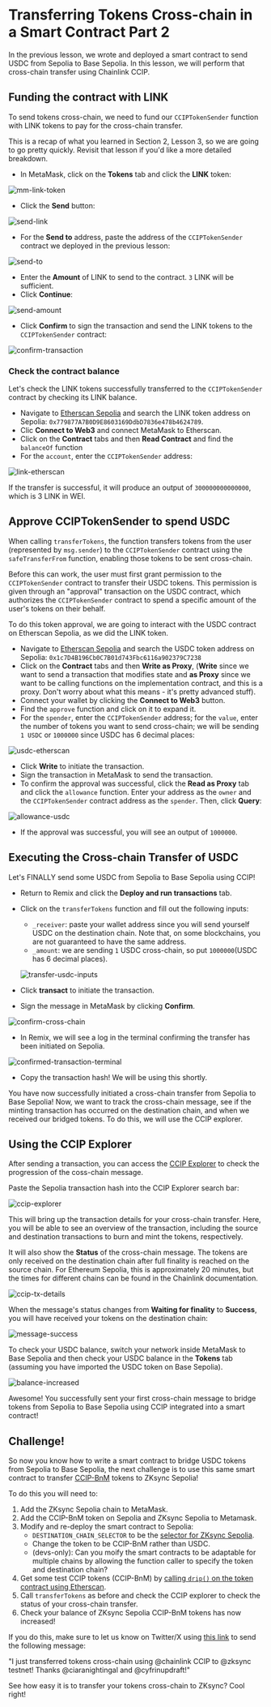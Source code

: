# Transferring Tokens Cross-chain in a Smart Contract Part 2

In the previous lesson, we wrote and deployed a smart contract to send USDC from Sepolia to Base Sepolia. In this lesson, we will perform that cross-chain transfer using Chainlink CCIP.

## Funding the contract with LINK

To send tokens cross-chain, we need to fund our `CCIPTokenSender` function with LINK tokens to pay for the cross-chain transfer.

This is a recap of what you learned in Section 2, Lesson 3, so we are going to go pretty quickly. Revisit that lesson if you'd like a more detailed breakdown. 

- In MetaMask, click on the **Tokens** tab and click the **LINK** token:

![mm-link-token](/chainlink-fundamentals/5-chainlink-ccip-tokens/assets/mm-link-token.png)

- Click the **Send** button:

![send-link](/chainlink-fundamentals/5-chainlink-ccip-tokens/assets/send-link.png)

- For the **Send to** address, paste the address of the `CCIPTokenSender` contract we deployed in the previous lesson:

![send-to](/chainlink-fundamentals/5-chainlink-ccip-tokens/assets/send-to.png)

- Enter the **Amount** of LINK to send to the contract. `3` LINK will be sufficient.
- Click **Continue**:

![send-amount](/chainlink-fundamentals/5-chainlink-ccip-tokens/assets/send-amount.png)

- Click **Confirm** to sign the transaction and send the LINK tokens to the `CCIPTokenSender` contract:

![confirm-transaction](/chainlink-fundamentals/5-chainlink-ccip-tokens/assets/confirm-transaction.png)

### Check the contract balance

Let's check the LINK tokens successfully transferred to the `CCIPTokenSender` contract by checking its LINK balance.

- Navigate to [Etherscan Sepolia](https://sepolia.etherscan.io/) and search the LINK token address on Sepolia: `0x779877A7B0D9E8603169DdbD7836e478b4624789`.
- Clic **Connect to Web3** and connect MetaMask to Etherscan.
- Click on the **Contract** tabs and then **Read Contract** and find the `balanceOf` function
- For the `account`, enter the `CCIPTokenSender` address:

![link-etherscan](/chainlink-fundamentals/5-chainlink-ccip-tokens/assets/link-etherscan.png)

If the transfer is successful, it will produce an output of `300000000000000`, which is 3 LINK in WEI.

## Approve CCIPTokenSender to spend USDC

When calling `transferTokens`, the function transfers tokens from the user (represented by `msg.sender`) to the `CCIPTokenSender` contract using the `safeTransferFrom` function, enabling those tokens to be sent cross-chain.

Before this can work, the user must first grant permission to the `CCIPTokenSender` contract to transfer their USDC tokens. This permission is given through an "approval" transaction on the USDC contract, which authorizes the `CCIPTokenSender` contract to spend a specific amount of the user's tokens on their behalf.

To do this token approval, we are going to interact with the USDC contract on Etherscan Sepolia, as we did the LINK token.

- Navigate to [Etherscan Sepolia](https://sepolia.etherscan.io/) and search the USDC token address on Sepolia: `0x1c7D4B196Cb0C7B01d743Fbc6116a902379C7238`
- Click on the **Contract** tabs and then **Write as Proxy**, (**Write** since we want to send a transaction that modifies state and **as Proxy** since we want to be calling functions on the implementation contract, and this is a proxy. Don't worry about what this means - it's pretty advanced stuff).
- Connect your wallet by clicking the **Connect to Web3** button.
- Find the `approve` function and click on it to expand it.
- For the `spender`, enter the `CCIPTokenSender` address; for the `value`, enter the number of tokens you want to send cross-chain; we will be sending `1 USDC` or `1000000` since USDC has 6 decimal places:

![usdc-etherscan](/chainlink-fundamentals/5-chainlink-ccip-tokens/assets/usdc-etherscan.png)

- Click **Write** to initiate the transaction.
- Sign the transaction in MetaMask to send the transaction.
- To confirm the approval was successful, click the **Read as Proxy** tab and click the `allowance` function. Enter your address as the `owner` and the `CCIPTokenSender` contract address as the `spender`. Then, click **Query**:

![allowance-usdc](/chainlink-fundamentals/5-chainlink-ccip-tokens/assets/allowance-usdc.png)

- If the approval was successful, you will see an output of `1000000`. 

## Executing the Cross-chain Transfer of USDC

Let's FINALLY send some USDC from Sepolia to Base Sepolia using CCIP!

- Return to Remix and click the **Deploy and run transactions** tab. 
- Click on the `transferTokens` function and fill out the following inputs:
    - `_receiver`: paste your wallet address since you will send yourself USDC on the destination chain. Note that, on some blockchains, you are not guaranteed to have the same address.
    - `_amount`: we are sending `1` USDC cross-chain, so put `1000000`(USDC has 6 decimal places).

    ![transfer-usdc-inputs](/chainlink-fundamentals/5-chainlink-ccip-tokens/assets/transfer-usdc-inputs.png)

- Click **transact** to initiate the transaction. 
- Sign the message in MetaMask by clicking **Confirm**.

![confirm-cross-chain](/chainlink-fundamentals/5-chainlink-ccip-tokens/assets/confirm-cross-chain.png)

- In Remix, we will see a log in the terminal confirming the transfer has been initiated on Sepolia.

![confirmed-transaction-terminal](/chainlink-fundamentals/5-chainlink-ccip-tokens/assets/confirmed-transaction-terminal.png)

- Copy the transaction hash! We will be using this shortly.

You have now successfully initiated a cross-chain transfer from Sepolia to Base Sepolia!
Now, we want to track the cross-chain message, see if the minting transaction has occurred on the destination chain, and when we received our bridged tokens. To do this, we will use the CCIP explorer.

## Using the CCIP Explorer

After sending a transaction, you can access the [CCIP Explorer](https://ccip.chain.link/) to check the progression of the coss-chain message.

Paste the Sepolia transaction hash into the CCIP Explorer search bar:

![ccip-explorer](/chainlink-fundamentals/5-chainlink-ccip-tokens/assets/ccip-explorer.png)

This will bring up the transaction details for your cross-chain transfer. Here, you will be able to see an overview of the transaction, including the source and destination transactions to burn and mint the tokens, respectively.

It will also show the **Status** of the cross-chain message. The tokens are only received on the destination chain after full finality is reached on the source chain. For Ethereum Sepolia, this is approximately 20 minutes, but the times for different chains can be found in the Chainlink documentation.

![ccip-tx-details](/chainlink-fundamentals/5-chainlink-ccip-tokens/assets/ccip-tx-details.png)

When the message's status changes from **Waiting for finality** to **Success**, you will have received your tokens on the destination chain:

![message-success](/chainlink-fundamentals/5-chainlink-ccip-tokens/assets/message-success.png)

To check your USDC balance, switch your network inside MetaMask to Base Sepolia and then check your USDC balance in the **Tokens** tab (assuming you have imported the USDC token on Base Sepolia).

![balance-increased](/chainlink-fundamentals/5-chainlink-ccip-tokens/assets/balance-increased.png)

Awesome! You successfully sent your first cross-chain message to bridge tokens from Sepolia to Base Sepolia using CCIP integrated into a smart contract!

## Challenge!

So now you know how to write a smart contract to bridge USDC tokens from Sepolia to Base Sepolia, the next challenge is to use this same smart contract to transfer [CCIP-BnM](https://sepolia.etherscan.io/token/0xfd57b4ddbf88a4e07ff4e34c487b99af2fe82a05#writeContract) tokens to ZKsync Sepolia!

To do this you will need to:

1. Add the ZKsync Sepolia chain to MetaMask. 
2. Add the CCIP-BnM token on Sepolia and ZKsync Sepolia to Metamask.
3. Modify and re-deploy the smart contract to Sepolia:
    - `DESTINATION_CHAIN_SELECTOR` to be the [selector for ZKsync Sepolia](https://docs.chain.link/ccip/directory/testnet/chain/ethereum-testnet-sepolia-zksync-1).
    - Change the token to be CCIP-BnM rather than USDC.
    - (devs-only): Can you moify the smart contracts to be adaptable for multiple chains by allowing the function caller to specify the token and destination chain?
4. Get some test CCIP tokens (CCIP-BnM) by [calling `drip()` on the token contract using Etherscan](https://sepolia.etherscan.io/token/0xfd57b4ddbf88a4e07ff4e34c487b99af2fe82a05#writeContract).
5. Call `transferTokens` as before and check the CCIP explorer to check the status of your cross-chain transfer.
6. Check your balance of ZKsync Sepolia CCIP-BnM tokens has now increased!

If you do this, make sure to let us know on Twitter/X using [this link](https://twitter.com/intent/post?text=I%20just%20transferred%20tokens%20cross-chain%20using%20%40chainlink%20CCIP%20to%20%40zksync%20testnet!%20Thanks%20%40ciaranightingal%20and%20%40cyfrinupdraft!) to send the following message:

"I just transferred tokens cross-chain using @chainlink CCIP to @zksync testnet! Thanks @ciaranightingal and @cyfrinupdraft!"

See how easy it is to transfer your tokens cross-chain to ZKsync? Cool right! 